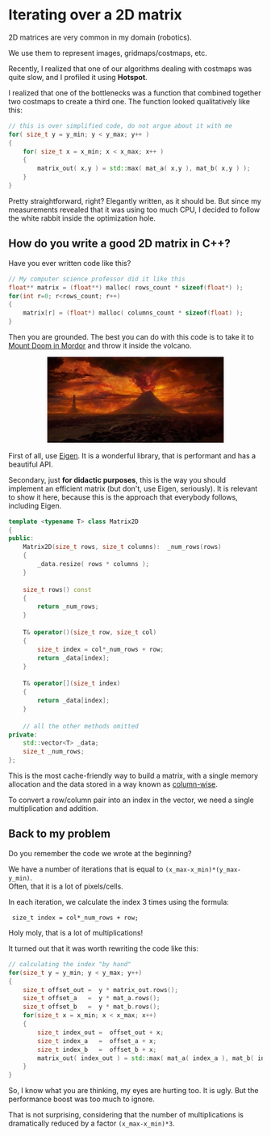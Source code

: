 # Iterating over a 2D matrix

2D matrices are very common in my domain (robotics).

We use them to represent images, gridmaps/costmaps, etc.

Recently, I realized that one of our algorithms dealing with costmaps was quite slow,
 and I profiled it using **Hotspot**.

I realized that one of the bottlenecks was a function that combined together two costmaps to create
a third one. The function looked qualitatively like this:

```C++
// this is over simplified code, do not argue about it with me
for( size_t y = y_min; y < y_max; y++ ) 
{
    for( size_t x = x_min; x < x_max; x++ ) 
    {
        matrix_out( x,y ) = std::max( mat_a( x,y ), mat_b( x,y ) ); 
    }
}
```

Pretty straightforward, right? Elegantly written, as it should be.
But since my measurements revealed that it was using too much CPU, I decided to 
follow the white rabbit inside the optimization hole.

## How do you write a good 2D matrix in C++?

Have you ever written code like this?

```C++
// My computer science professor did it like this
float** matrix = (float**) malloc( rows_count * sizeof(float*) );
for(int r=0; r<rows_count; r++) 
{
    matrix[r] = (float*) malloc( columns_count * sizeof(float) );
}
```

Then you are grounded. The best you can do with this code is to take it to
[Mount Doom in Mordor](https://en.wikipedia.org/wiki/Mount_Doom) and throw it inside the volcano.

<p align="center"><img src="mordor.jpg" width="350"></p>


First of all, use [Eigen](http://eigen.tuxfamily.org). It is a wonderful library, that is performant and has a beautiful API.

Secondary, just **for didactic purposes**, this is the way you should implement an efficient matrix (but don't, use Eigen, seriously). It is relevant to show it here, because this is the approach that everybody follows, including Eigen.

```C++
template <typename T> class Matrix2D
{
public:
    Matrix2D(size_t rows, size_t columns):  _num_rows(rows)
    {
        _data.resize( rows * columns );
    }
    
    size_t rows() const
    { 
    	return _num_rows; 
    }
    
    T& operator()(size_t row, size_t col)  
    {
        size_t index = col*_num_rows + row; 
        return _data[index];
    }
    
    T& operator[](size_t index)  
    {
        return _data[index];
    }
    
    // all the other methods omitted
private:
    std::vector<T> _data;
    size_t _num_rows;
};
```

This is the most cache-friendly way to build a matrix, with a single memory allocation and 
the data stored in a way known as [column-wise](https://www.geeksforgeeks.org/row-wise-vs-column-wise-traversal-matrix/).

To convert a row/column pair into an index in the vector, we need a single multiplication and addition.

## Back to my problem

Do you remember the code we wrote at the beginning?

We have a number of iterations that is equal to `(x_max-x_min)*(y_max-y_min)`.  
Often, that it is a lot of pixels/cells.

In each iteration, we calculate the index 3 times using the formula:

     size_t index = col*_num_rows + row;

Holy moly, that is a lot of multiplications!

It turned out that it was worth rewriting the code like this:

```C++
// calculating the index "by hand"
for(size_t y = y_min; y < y_max; y++) 
{
	size_t offset_out =  y * matrix_out.rows();
	size_t offset_a   =  y * mat_a.rows();
	size_t offset_b   =  y * mat_b.rows();
	for(size_t x = x_min; x < x_max; x++) 
	{
		size_t index_out =  offset_out + x;
		size_t index_a   =  offset_a + x;
		size_t index_b   =  offset_b + x;
		matrix_out( index_out ) = std::max( mat_a( index_a ), mat_b( index_b ) ); 
	}
}
```

So, I know what you are thinking, my eyes are hurting too. It is ugly. But the performance boost was too much to ignore.

That is not surprising, considering that the number of multiplications is dramatically reduced by a factor `(x_max-x_min)*3`.


